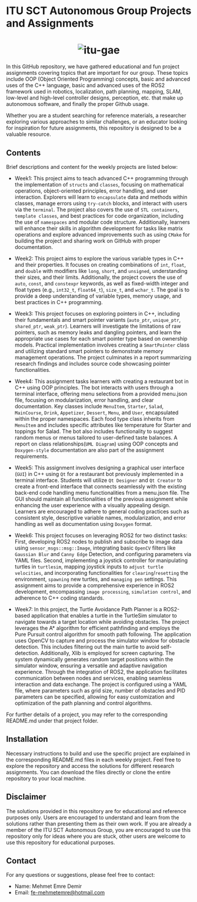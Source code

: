 # ITU SCT Autonomous Group Projects and Assignments

<h1 align="center">
  <img src="https://github.com/memre12/itu_zes_weeklyhw/assets/114512711/a67b6b5c-b0ba-46dd-8ee0-92d1709f0a0f" alt="itu-gae">
</h1>

In this GitHub repository, we have gathered educational and fun project assignments covering topics that are important for our group. These topics include OOP (Object Oriented Programming) concepts, basic and advanced uses of the C++ language, basic and advanced uses of the ROS2 framework used in robotics, localization, path planning, mapping, SLAM, low-level and high-level controller designs, perception, etc. that make up autonomous software, and finally the proper Github usage.

Whether you are a student searching for reference materials, a researcher exploring various approaches to similar challenges, or an educator looking for inspiration for future assignments, this repository is designed to be a valuable resource.

## Contents
Brief descriptions and content for the weekly projects are listed below:

- Week1: This project aims to teach advanced C++ programming through the implementation of `structs` and `classes`, focusing on mathematical operations, object-oriented principles, error handling, and user interaction. Explorers will learn to `encapsulate` data and methods within classes, manage errors using `try-catch` blocks, and interact with users via the `terminal`. The project also covers the use of `STL containers`, `template classes`, and best practices for code organization, including the use of `namespaces` and modular code structure. Additionally, learners will enhance their skills in algorithm development for tasks like matrix operations and explore advanced improvements such as using `CMake` for building the project and sharing work on GitHub with proper documentation.

- Week2: This project aims to explore the various variable types in C++ and their properties. It focuses on creating combinations of `int`, `float`, and `double` with modifiers like `long`, `short`, and `unsigned`, understanding their sizes, and their limits. Additionally, the project covers the use of `auto`, `const`, and `constexpr` keywords, as well as fixed-width integer and float types (e.g., `int32_t`, `float64_t`), `size_t`, and `wchar_t`. The goal is to provide a deep understanding of variable types, memory usage, and best practices in C++ programming.

- Week3: This project focuses on exploring pointers in C++, including their fundamentals and smart pointer variants (`auto_ptr`, `unique_ptr`, `shared_ptr`, `weak_ptr`). Learners will investigate the limitations of raw pointers, such as memory leaks and dangling pointers, and learn the appropriate use cases for each smart pointer type based on ownership models. Practical implementation involves creating a `SmartPointer` class and utilizing standard smart pointers to demonstrate memory management operations. The project culminates in a report summarizing research findings and includes source code showcasing pointer functionalities.

- Week4: This assignment tasks learners with creating a restaurant bot in C++ using OOP principles. The bot interacts with users through a terminal interface, offering menu selections from a provided menu.json file, focusing on modularization, error handling, and clear documentation. Key classes include `MenuItem`, `Starter`, `Salad`, `MainCourse`, `Drink`, `Appetizer`, `Dessert`, `Menu`, and `User`, encapsulated within the proper namespaces. Each food type class inherits from `MenuItem` and includes specific attributes like temperature for Starter and toppings for Salad. The bot also includes functionality to suggest random menus or menus tailored to user-defined taste balances. A report on class relationships(`UML Diagram`) using OOP concepts and `Doxygen-style` documentation are also part of the assignment requirements.

- Week5: This assignment involves designing a graphical user interface (`GUI`) in C++ using `Qt` for a restaurant bot previously implemented in a terminal interface. Students will utilize `Qt Designer` and `Qt Creator` to create a front-end interface that connects seamlessly with the existing back-end code handling menu functionalities from a menu.json file. The GUI should maintain all functionalities of the previous assignment while enhancing the user experience with a visually appealing design. Learners are encouraged to adhere to general coding practices such as consistent style, descriptive variable names, modularization, and error handling as well as documentation using `Doxygen` format.

- Week6: This project focuses on leveraging ROS2 for two distinct tasks: First, developing ROS2 nodes to publish and subscribe to image data using `sensor_msgs::msg::Image`, integrating basic `OpenCV` filters like `Gaussian Blur` and `Canny Edge` Detection, and configuring parameters via YAML files. Second, implementing a joystick controller for manipulating turtles in `turtlesim`, mapping joystick inputs to `adjust turtle velocities`, and incorporating functionalities for `clearing`/`resetting` the environment, `spawning` new turtles, and `managing pen` settings. This assignment aims to provide a comprehensive experience in ROS2 development, encompassing `image processing`, `simulation control`, and adherence to C++ coding standards.

- Week7: In this project, the Turtle Avoidance Path Planner is a ROS2-based application that enables a turtle in the TurtleSim simulator to navigate towards a target location while avoiding obstacles. The project leverages the A* algorithm for efficient pathfinding and employs the Pure Pursuit control algorithm for smooth path following.
The application uses OpenCV to capture and process the simulator window for obstacle detection. This includes filtering out the main turtle to avoid self-detection. Additionally, Xlib is employed for screen capturing. The system dynamically generates random target positions within the simulator window, ensuring a versatile and adaptive navigation experience. Through the integration of ROS2, the application facilitates communication between nodes and services, enabling seamless interaction and data exchange. The project is configured using a YAML file, where parameters such as grid size, number of obstacles and PID parameters can be specified, allowing for easy customization and optimization of the path planning and control algorithms.

For further details of a project, you may refer to the corresponding README.md under that project folder.

## Installation
Necessary instructions to build and use the specific project are explained in the corresponding README.md files in each weekly project. Feel free to explore the repository and access the solutions for different research assignments. You can download the files directly or clone the entire repository to your local machine.

## Disclaimer 
The solutions provided in this repository are for educational and reference purposes only. Users are encouraged to understand and learn from the solutions rather than presenting them as their own work. If you are already a member of the ITU SCT Autonomous Group, you are encouraged to use this repository only for ideas where you are stuck, other users are welcome to use this repository for educational purposes.

## Contact

For any questions or suggestions, please feel free to contact:

- Name: Mehmet Emre Demir
- Email: fe-mehmetemre@hotmail.com
